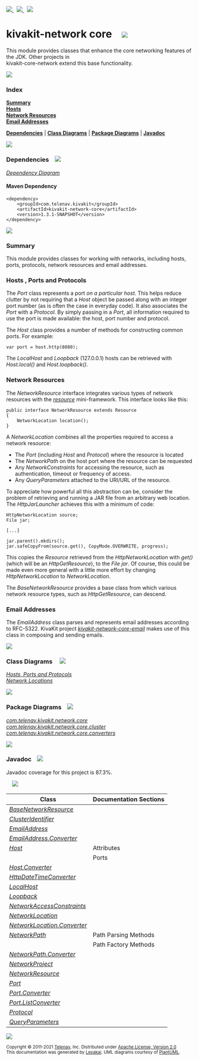 [//]: # (start-user-text)

<a href="https://www.kivakit.org">
<img src="https://www.kivakit.org/images/web-32.png" srcset="https://www.kivakit.org/images/web-32-2x.png 2x"/>
</a>
&nbsp;
<a href="https://twitter.com/openkivakit">
<img src="https://www.kivakit.org/images/twitter-32.png" srcset="https://www.kivakit.org/images/twitter-32-2x.png 2x"/>
</a>
&nbsp;
<a href="https://kivakit.zulipchat.com">
<img src="https://www.kivakit.org/images/zulip-32.png" srcset="https://www.kivakit.org/images/zulip-32-2x.png 2x"/>
</a>

[//]: # (end-user-text)

# kivakit-network core &nbsp;&nbsp; <img src="https://www.kivakit.org/images/nucleus-32.png" srcset="https://www.kivakit.org/images/nucleus-32-2x.png 2x"/>

This module provides classes that enhance the core networking features of the JDK. Other projects in  
kivakit-core-network extend this base functionality.

<img src="https://www.kivakit.org/images/horizontal-line-512.png" srcset="https://www.kivakit.org/images/horizontal-line-512-2x.png 2x"/>

### Index

[**Summary**](#summary)  
[**Hosts**](#hosts)  
[**Network Resources**](#network-resources)  
[**Email Addresses**](#email-addresses)  

[**Dependencies**](#dependencies) | [**Class Diagrams**](#class-diagrams) | [**Package Diagrams**](#package-diagrams) | [**Javadoc**](#javadoc)

<img src="https://www.kivakit.org/images/horizontal-line-512.png" srcset="https://www.kivakit.org/images/horizontal-line-512-2x.png 2x"/>

### Dependencies <a name="dependencies"></a> &nbsp;&nbsp; <img src="https://www.kivakit.org/images/dependencies-32.png" srcset="https://www.kivakit.org/images/dependencies-32-2x.png 2x"/>

[*Dependency Diagram*](https://www.kivakit.org/1.3.1-SNAPSHOT/lexakai/kivakit/kivakit-network/core/documentation/diagrams/dependencies.svg)

#### Maven Dependency

    <dependency>
        <groupId>com.telenav.kivakit</groupId>
        <artifactId>kivakit-network-core</artifactId>
        <version>1.3.1-SNAPSHOT</version>
    </dependency>

<img src="https://www.kivakit.org/images/horizontal-line-128.png" srcset="https://www.kivakit.org/images/horizontal-line-128-2x.png 2x"/>

[//]: # (start-user-text)

### Summary <a name = "summary"></a>

This module provides classes for working with networks, including hosts, ports, protocols,
network resources and email addresses.

### Hosts <a name = "hosts"></a>, Ports and Protocols

The *Port* class represents a port *on a particular host*. This helps reduce clutter by not requiring
that a *Host* object be passed along with an integer port number (as is often the case in everyday
code). It also associates the *Port* with a *Protocol*. By simply passing in a *Port*, all information
required to use the port is made available: the host, port number and protocol.

The *Host* class provides a number of methods for constructing common ports. For example:

    var port = host.http(8080);

The *LocalHost* and *Loopback* (127.0.0.1) hosts can be retrieved with *Host.local()* and *Host.loopback()*.

### Network Resources <a name = "network-resources"></a>

The *NetworkResource* interface integrates various types of network resources with the [*resource*](../../resource/README.md)
mini-framework. This interface looks like this:

    public interface NetworkResource extends Resource
    {
        NetworkLocation location();
    }

A *NetworkLocation* combines all the properties required to access a network resource:

* The *Port* (including *Host* and *Protocol*) where the resource is located
* The *NetworkPath* on the host port where the resource can be requested
* Any *NetworkConstraints* for accessing the resource, such as authentication, timeout or
  frequency of access.
* Any *QueryParameters* attached to the URI/URL of the resource.

To appreciate how powerful all this abstraction can be, consider the problem of retrieving
and running a JAR file from an arbitrary web location. The *HttpJarLauncher* achieves this
with a minimum of code:

    HttpNetworkLocation source;
    File jar;

    [...]

    jar.parent().mkdirs();
    jar.safeCopyFrom(source.get(), CopyMode.OVERWRITE, progress);

This copies the *Resource* retrieved from the *HttpNetworkLocation* with *get()* (which will be
an *HttpGetResource*), to the *File* *jar*. Of course, this could be made even more general with
a little more effort by changing *HttpNetworkLocation* to *NetworkLocation*.

The *BaseNetworkResource* provides a base class from which various network resource types,
such as *HttpGetResource*, can descend.

### Email Addresses <a name = "email-addresses"></a>

The *EmailAddress* class parses and represents email addresses according to RFC-5322. KivaKit
project [*kivakit-network-core-email*](../email/README.md) makes use of this class in composing and sending emails.

[//]: # (end-user-text)

<img src="https://www.kivakit.org/images/horizontal-line-128.png" srcset="https://www.kivakit.org/images/horizontal-line-128-2x.png 2x"/>

### Class Diagrams <a name="class-diagrams"></a> &nbsp; &nbsp; <img src="https://www.kivakit.org/images/diagram-40.png" srcset="https://www.kivakit.org/images/diagram-40-2x.png 2x"/>

[*Hosts, Ports and Protocols*](https://www.kivakit.org/1.3.1-SNAPSHOT/lexakai/kivakit/kivakit-network/core/documentation/diagrams/diagram-port.svg)  
[*Network Locations*](https://www.kivakit.org/1.3.1-SNAPSHOT/lexakai/kivakit/kivakit-network/core/documentation/diagrams/diagram-network-location.svg)

<img src="https://www.kivakit.org/images/horizontal-line-128.png" srcset="https://www.kivakit.org/images/horizontal-line-128-2x.png 2x"/>

### Package Diagrams <a name="package-diagrams"></a> &nbsp;&nbsp; <img src="https://www.kivakit.org/images/box-32.png" srcset="https://www.kivakit.org/images/box-32-2x.png 2x"/>

[*com.telenav.kivakit.network.core*](https://www.kivakit.org/1.3.1-SNAPSHOT/lexakai/kivakit/kivakit-network/core/documentation/diagrams/com.telenav.kivakit.network.core.svg)  
[*com.telenav.kivakit.network.core.cluster*](https://www.kivakit.org/1.3.1-SNAPSHOT/lexakai/kivakit/kivakit-network/core/documentation/diagrams/com.telenav.kivakit.network.core.cluster.svg)  
[*com.telenav.kivakit.network.core.converters*](https://www.kivakit.org/1.3.1-SNAPSHOT/lexakai/kivakit/kivakit-network/core/documentation/diagrams/com.telenav.kivakit.network.core.converters.svg)

<img src="https://www.kivakit.org/images/horizontal-line-128.png" srcset="https://www.kivakit.org/images/horizontal-line-128-2x.png 2x"/>

### Javadoc <a name="javadoc"></a> &nbsp;&nbsp; <img src="https://www.kivakit.org/images/books-32.png" srcset="https://www.kivakit.org/images/books-32-2x.png 2x"/>

Javadoc coverage for this project is 87.3%.  
  
&nbsp; &nbsp; <img src="https://www.kivakit.org/images/meter-90-96.png" srcset="https://www.kivakit.org/images/meter-90-96-2x.png 2x"/>




| Class | Documentation Sections |
|---|---|
| [*BaseNetworkResource*](https://www.kivakit.org/1.3.1-SNAPSHOT/javadoc/kivakit/kivakit.network.core/com/telenav/kivakit/network/core/BaseNetworkResource.html) |  |  
| [*ClusterIdentifier*](https://www.kivakit.org/1.3.1-SNAPSHOT/javadoc/kivakit/kivakit.network.core/com/telenav/kivakit/network/core/cluster/ClusterIdentifier.html) |  |  
| [*EmailAddress*](https://www.kivakit.org/1.3.1-SNAPSHOT/javadoc/kivakit/kivakit.network.core/com/telenav/kivakit/network/core/EmailAddress.html) |  |  
| [*EmailAddress.Converter*](https://www.kivakit.org/1.3.1-SNAPSHOT/javadoc/kivakit/kivakit.network.core/com/telenav/kivakit/network/core/EmailAddress.Converter.html) |  |  
| [*Host*](https://www.kivakit.org/1.3.1-SNAPSHOT/javadoc/kivakit/kivakit.network.core/com/telenav/kivakit/network/core/Host.html) | Attributes |  
| | Ports |  
| [*Host.Converter*](https://www.kivakit.org/1.3.1-SNAPSHOT/javadoc/kivakit/kivakit.network.core/com/telenav/kivakit/network/core/Host.Converter.html) |  |  
| [*HttpDateTimeConverter*](https://www.kivakit.org/1.3.1-SNAPSHOT/javadoc/kivakit/kivakit.network.core/com/telenav/kivakit/network/core/converters/HttpDateTimeConverter.html) |  |  
| [*LocalHost*](https://www.kivakit.org/1.3.1-SNAPSHOT/javadoc/kivakit/kivakit.network.core/com/telenav/kivakit/network/core/LocalHost.html) |  |  
| [*Loopback*](https://www.kivakit.org/1.3.1-SNAPSHOT/javadoc/kivakit/kivakit.network.core/com/telenav/kivakit/network/core/Loopback.html) |  |  
| [*NetworkAccessConstraints*](https://www.kivakit.org/1.3.1-SNAPSHOT/javadoc/kivakit/kivakit.network.core/com/telenav/kivakit/network/core/NetworkAccessConstraints.html) |  |  
| [*NetworkLocation*](https://www.kivakit.org/1.3.1-SNAPSHOT/javadoc/kivakit/kivakit.network.core/com/telenav/kivakit/network/core/NetworkLocation.html) |  |  
| [*NetworkLocation.Converter*](https://www.kivakit.org/1.3.1-SNAPSHOT/javadoc/kivakit/kivakit.network.core/com/telenav/kivakit/network/core/NetworkLocation.Converter.html) |  |  
| [*NetworkPath*](https://www.kivakit.org/1.3.1-SNAPSHOT/javadoc/kivakit/kivakit.network.core/com/telenav/kivakit/network/core/NetworkPath.html) | Path Parsing Methods |  
| | Path Factory Methods |  
| [*NetworkPath.Converter*](https://www.kivakit.org/1.3.1-SNAPSHOT/javadoc/kivakit/kivakit.network.core/com/telenav/kivakit/network/core/NetworkPath.Converter.html) |  |  
| [*NetworkProject*](https://www.kivakit.org/1.3.1-SNAPSHOT/javadoc/kivakit/kivakit.network.core/com/telenav/kivakit/network/core/NetworkProject.html) |  |  
| [*NetworkResource*](https://www.kivakit.org/1.3.1-SNAPSHOT/javadoc/kivakit/kivakit.network.core/com/telenav/kivakit/network/core/NetworkResource.html) |  |  
| [*Port*](https://www.kivakit.org/1.3.1-SNAPSHOT/javadoc/kivakit/kivakit.network.core/com/telenav/kivakit/network/core/Port.html) |  |  
| [*Port.Converter*](https://www.kivakit.org/1.3.1-SNAPSHOT/javadoc/kivakit/kivakit.network.core/com/telenav/kivakit/network/core/Port.Converter.html) |  |  
| [*Port.ListConverter*](https://www.kivakit.org/1.3.1-SNAPSHOT/javadoc/kivakit/kivakit.network.core/com/telenav/kivakit/network/core/Port.ListConverter.html) |  |  
| [*Protocol*](https://www.kivakit.org/1.3.1-SNAPSHOT/javadoc/kivakit/kivakit.network.core/com/telenav/kivakit/network/core/Protocol.html) |  |  
| [*QueryParameters*](https://www.kivakit.org/1.3.1-SNAPSHOT/javadoc/kivakit/kivakit.network.core/com/telenav/kivakit/network/core/QueryParameters.html) |  |  

[//]: # (start-user-text)



[//]: # (end-user-text)

<img src="https://www.kivakit.org/images/horizontal-line-512.png" srcset="https://www.kivakit.org/images/horizontal-line-512-2x.png 2x"/>

<sub>Copyright &#169; 2011-2021 [Telenav](https://telenav.com), Inc. Distributed under [Apache License, Version 2.0](LICENSE)</sub>  
<sub>This documentation was generated by [Lexakai](https://lexakai.org). UML diagrams courtesy of [PlantUML](https://plantuml.com).</sub>

